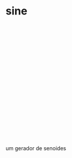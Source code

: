 # sine
um gerador de senoides <img
  src="/files/icon.ico"
  style="display: inline-block; margin: 320 auto; width: 15">
